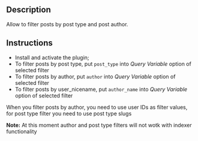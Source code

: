 ## Description
Allow to filter posts by post type and post author.

## Instructions
- Install and activate the plugin;
- To filter posts by post type, put `post_type` into *Query Variable* option of selected filter
- To filter posts by author, put `author` into *Query Variable* option of selected filter
- To filter posts by user_nicename, put `author_name` into *Query Variable* option of selected filter

When you filter posts by author, you need to use user IDs as filter values, for post type filter you need to use post type slugs

__Note:__ At this moment author and post type filters will not wotk with indexer functionality
